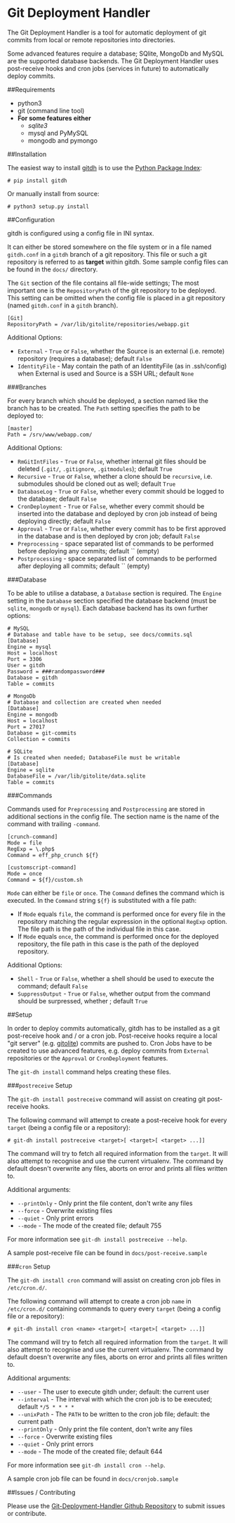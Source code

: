 Git Deployment Handler
=======================

The Git Deployment Handler is a tool for automatic deployment of git commits from local or remote repositories into directories.

Some advanced features require a database; SQlite, MongoDb and MySQL are the supported database backends.
The Git Deployment Handler uses post-receive hooks and cron jobs (services in future) to automatically deploy commits.

##Requirements

 * python3
 * git (command line tool)
 * __For some features either__
	* _sqlite3_
	* mysql and PyMySQL
	* mongodb and pymongo

##Installation

The easiest way to install [gitdh](https://pypi.python.org/pypi/gitdh/) is to use the [Python Package Index](https://pypi.python.org/pypi):

	# pip install gitdh

Or manually install from source:

	# python3 setup.py install

##Configuration

gitdh is configured using a config file in INI syntax.

It can either be stored somewhere on the file system or in a file named `gitdh.conf` in a `gitdh` branch of a git repository.
This file or such a git repository is referred to as **target** within gitdh.
Some sample config files can be found in the `docs/` directory.

The `Git` section of the file contains all file-wide settings; The most important one is the `RepositoryPath` of the git repository to be deployed.
This setting can be omitted when the config file is placed in a git repository (named `gitdh.conf` in a `gitdh` branch).

	[Git]
	RepositoryPath = /var/lib/gitolite/repositories/webapp.git

Additional Options:

 * `External` - `True` or `False`, whether the Source is an external (i.e. remote) repository (requires a database); default `False`
 * `IdentityFile` - May contain the path of an IdentityFile (as in .ssh/config) when External is used and Source is a SSH URL; default `None`

###Branches

For every branch which should be deployed, a section named like the branch has to be created. The `Path` setting specifies the path to be deployed to:

	[master]
	Path = /srv/www/webapp.com/

Additional Options:

 * `RmGitIntFiles` - `True` or `False`, whether internal git files should be deleted (`.git/`, `.gitignore`, `.gitmodules`); default `True`
 * `Recursive` - `True` or `False`, whether a clone should be `recursive`, i.e. submodules should be cloned out as well; default `True`
 * `DatabaseLog` - `True` or `False`, whether every commit should be logged to the database; default `False`
 * `CronDeployment` - `True` or `False`, whether every commit should be inserted into the database and deployed by cron job instead of being deploying directly; default `False`
 * `Approval` - `True` or `False`, whether every commit has to be first approved in the database and is then deployed by cron job; default `False`
 * `Preprocessing` - space separated list of commands to be performed before deploying any commits; default `` (empty)
 * `Postprocessing` - space separated list of commands to be performed after deploying all commits; default `` (empty)

###Database

To be able to utilise a database, a `Database` section is required.
The `Engine` setting in the `Database` section specified the database backend (must be `sqlite`, `mongodb` or `mysql`).
Each database backend has its own further options:

	# MySQL
	# Database and table have to be setup, see docs/commits.sql
	[Database]
	Engine = mysql
	Host = localhost
	Port = 3306
	User = gitdh
	Password = ###randompassword###
	Database = gitdh
	Table = commits

	# MongoDb
	# Database and collection are created when needed
	[Database]
	Engine = mongodb
	Host = localhost
	Port = 27017
	Database = git-commits
	Collection = commits

	# SQLite
	# Is created when needed; DatabaseFile must be writable
	[Database]
	Engine = sqlite
	DatabaseFile = /var/lib/gitolite/data.sqlite
	Table = commits

###Commands

Commands used for `Preprocessing` and `Postprocessing` are stored in additional sections in the config file.
The section name is the name of the command with trailing `-command`.

	[crunch-command]
	Mode = file
	RegExp = \.php$
	Command = eff_php_crunch ${f}

	[customscript-command]
	Mode = once
	Command = ${f}/custom.sh

`Mode` can either be `file` or `once`. The `Command` defines the command which is executed.
In the `Command` string `${f}` is substituted with a file path:

 * If `Mode` equals `file`, the command is performed once for every file in the repository matching the regular expression in the optional `RegExp` option. The file path is the path of the individual file in this case.
 * If `Mode` equals `once`, the command is performed once for the deployed repository, the file path in this case is the path of the deployed repository.

Additional Options:

 * `Shell` - `True` or `False`, whether a shell should be used to execute the command; default `False`
 * `SuppressOutput` - `True` or `False`, whether output from the command should be surpressed, whether ; default `True`

##Setup

In order to deploy commits automatically, gitdh has to be installed as a git post-receive hook and / or a cron job.
Post-receive hooks require a local "git server" (e.g. [gitolite](http://gitolite.com/)) commits are pushed to.
Cron Jobs have to be created to use advanced features, e.g. deploy commits from `External` repositories or the `Approval` or `CronDeployment` features.

The `git-dh install` command helps creating these files.

###`postreceive` Setup

The `git-dh install postreceive` command will assist on creating git post-receive hooks.

The following command will attempt to create a post-receive hook for every `target` (being a config file or a repository):

	# git-dh install postreceive <target>[ <target>[ <target> ...]]

The command will try to fetch all required information from the `target`.
It will also attempt to recognise and use the current virtualenv.
The command by default doesn't overwrite any files, aborts on error and prints all files written to.

Additional arguments:

 * `--printOnly` - Only print the file content, don't write any files
 * `--force` - Overwrite existing files
 * `--quiet` - Only print errors
 * `--mode` - The mode of the created file; default 755

For more information see `git-dh install postreceive --help`.

A sample post-receive file can be found in `docs/post-receive.sample`

###`cron` Setup

The `git-dh install cron` command will assist on creating cron job files in `/etc/cron.d/`.

The following command will attempt to create a cron job `name` in `/etc/cron.d/` containing commands to query every `target` (being a config file or a repository):

	# git-dh install cron <name> <target>[ <target>[ <target> ...]]

The command will try to fetch all required information from the `target`.
It will also attempt to recognise and use the current virtualenv.
The command by default doesn't overwrite any files, aborts on error and prints all files written to.

Additional arguments:

 * `--user` - The user to execute gitdh under; default: the current user
 * `--interval` - The interval with which the cron job is to be executed; default `*/5 * * * *`
 * `--unixPath` - The `PATH` to be written to the cron job file; default: the current path
 * `--printOnly` - Only print the file content, don't write any files
 * `--force` - Overwrite existing files
 * `--quiet` - Only print errors
 * `--mode` - The mode of the created file; default 644

For more information see `git-dh install cron --help`.

A sample cron job file can be found in `docs/cronjob.sample`

##Issues / Contributing

Please use the [Git-Deployment-Handler Github Repository](https://github.com/seoester/Git-Deployment-Handler) to submit issues or contribute.
